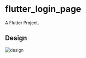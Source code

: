 # flutter_login_page

A Flutter Project.

## Design

![design](https://github.com/ychow/Flutter-Login-Page/blob/master/assets/preview.png)
